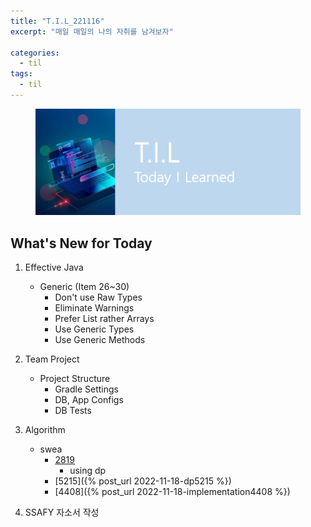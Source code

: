```yaml
---
title: "T.I.L_221116"
excerpt: "매일 매일의 나의 자취를 남겨보자"

categories:
  - til
tags:
  - til
---
```

<figure>
    <img src="/assets/images/til_image.png">
</figure>

## What's New for Today   

1. Effective Java
    - Generic (Item 26~30)
      - Don't use Raw Types
      - Eliminate Warnings
      - Prefer List rather Arrays
      - Use Generic Types
      - Use Generic Methods

2. Team Project
    - Project Structure
        - Gradle Settings
        - DB, App Configs
        - DB Tests

3. Algorithm
    - swea
        - [2819](https://swexpertacademy.com/main/code/problem/problemDetail.do?contestProbId=AV7IzvG6EksDFAXB)
            - using dp
        - [5215]({% post_url 2022-11-18-dp5215 %})
        - [4408]({% post_url 2022-11-18-implementation4408 %})

4. SSAFY 자소서 작성